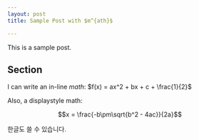 ```yaml
---
layout: post
title: Sample Post with $m^{ath}$

---
```


This is a sample post.

## Section

I can write an in-line $math$: $f(x) = ax^2 + bx + c + \frac{1}{2}$

Also, a displaystyle math:

$$x = \frac{-b\pm\sqrt{b^2 - 4ac}}{2a}$$

한글도 쓸 수 있습니다.